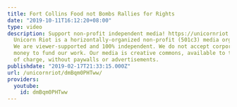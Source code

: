 ```yaml
---
title: Fort Collins Food not Bombs Rallies for Rights
date: "2019-10-11T16:12:20+08:00"
type: video
description: Support non-profit independent media! https://unicornriot.ninja/support-our-work/
  Unicorn Riot is a horizontally-organized non-profit (501c3) media organization.
  We are viewer-supported and 100% independent. We do not accept corporate or government
  money to fund our work. Our media is creative commons, available to the public free
  of charge, without paywalls or advertisements.
publishdate: "2019-02-17T21:33:15.000Z"
url: /unicornriot/dmBqm0PHTww/
providers:
  youtube:
    id: dmBqm0PHTww
---
```

